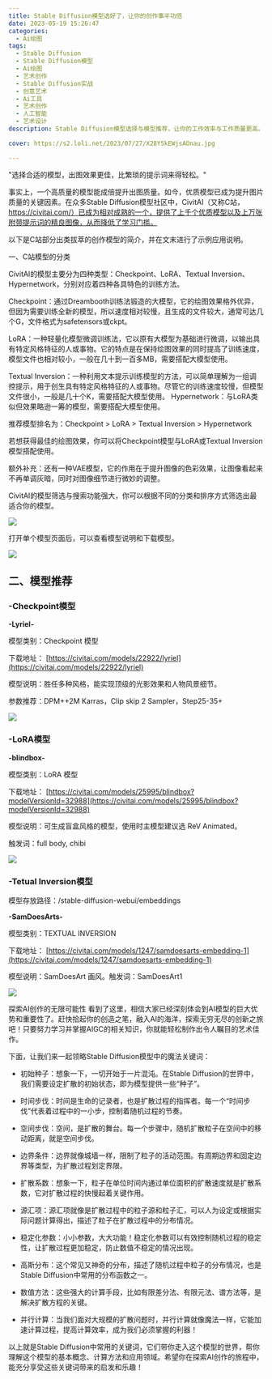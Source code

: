 ```yaml
---
title: Stable Diffusion模型选好了，让你的创作事半功倍
date: 2023-05-19 15:26:47
categories:
  - Ai绘图
tags:
  - Stable Diffusion
  - Stable Diffusion模型
  - Ai绘图
  - 艺术创作
  - Stable Diffusion实战
  - 创意艺术
  - Ai工具
  - 艺术创作
  - 人工智能
  - 艺术设计
description: Stable Diffusion模型选择与模型推荐，让你的工作效率与工作质量更高。

cover: https://s2.loli.net/2023/07/27/X28Y5kEWjsAOnau.jpg

---
```


"选择合适的模型，出图效果更佳，比繁琐的提示词来得轻松。"

事实上，一个高质量的模型能成倍提升出图质量。如今，优质模型已成为提升图片质量的关键因素。在众多Stable Diffusion模型社区中，CivitAI（又称C站，https://civitai.com/）已成为相对成熟的一个，提供了上千个优质模型以及上万张附带提示词的精良图像，从而降低了学习门槛。

以下是C站部分出类拔萃的创作模型的简介，并在文末进行了示例应用说明。

一、C站模型的分类

CivitAI的模型主要分为四种类型：Checkpoint、LoRA、Textual Inversion、Hypernetwork，分别对应着四种各具特色的训练方法。

Checkpoint：通过Dreambooth训练法锻造的大模型，它的绘图效果格外优异，但因为需要训练全新的模型，所以速度相对较慢，且生成的文件较大，通常可达几个G，文件格式为safetensors或ckpt。

LoRA：一种轻量化模型微调训练法，它以原有大模型为基础进行微调，以输出具有特定风格特征的人或事物。它的特点是在保持绘图效果的同时提高了训练速度，模型文件也相对较小，一般在几十到一百多MB，需要搭配大模型使用。

Textual Inversion：一种利用文本提示训练模型的方法，可以简单理解为一组调控提示，用于创生具有特定风格特征的人或事物。尽管它的训练速度较慢，但模型文件很小，一般是几十个K，需要搭配大模型使用。
Hypernetwork：与LoRA类似但效果略逊一筹的模型，需要搭配大模型使用。

推荐模型排名为：Checkpoint > LoRA > Textual Inversion > Hypernetwork

若想获得最佳的绘图效果，你可以将Checkpoint模型与LoRA或Textual Inversion模型搭配使用。

额外补充：还有一种VAE模型，它的作用在于提升图像的色彩效果，让图像看起来不再单调灰暗，同时对图像细节进行微妙的调整。

CivitAI的模型筛选与搜索功能强大，你可以根据不同的分类和排序方式筛选出最适合你的模型。

![](https://s2.loli.net/2023/07/27/NEsMOw2yz6YhTRp.jpg)

打开单个模型页面后，可以查看模型说明和下载模型。

![](https://s2.loli.net/2023/07/27/MslgPoxUcimZTWw.jpg)

## 二、模型推荐

### -Checkpoint模型

**-Lyriel-**

模型类别：Checkpoint 模型

下载地址： [https://civitai.com/models/22922/lyriel](https://civitai.com/models/22922/lyriel)

模型说明：胜任多种风格，能实现顶级的光影效果和人物风景细节。

参数推荐：DPM++2M Karras，Clip skip 2 Sampler，Step25-35+

![](https://s2.loli.net/2023/07/27/lL7ams3ogZeMQF2.jpg)

### -LoRA模型

**-blindbox-**

模型类别：LoRA 模型

下载地址： [https://civitai.com/models/25995/blindbox?modelVersionId=32988](https://civitai.com/models/25995/blindbox?modelVersionId=32988)

模型说明：可生成盲盒风格的模型，使用时主模型建议选 ReV Animated。

触发词：full body, chibi

![](https://s2.loli.net/2023/07/27/mT5V9NkJEZ1tnAl.jpg)

### -Tetual Inversion模型

模型存放路径：/stable-diffusion-webui/embeddings

**-SamDoesArts-**

模型类别：TEXTUAL INVERSION

下载地址： [https://civitai.com/models/1247/samdoesarts-embedding-1](https://civitai.com/models/1247/samdoesarts-embedding-1)

模型说明：SamDoesArt 画风。触发词：SamDoesArt1

![](https://s2.loli.net/2023/07/27/H5c4YCXSyTBUQ2d.jpg)

探索AI创作的无限可能性
看到了这里，相信大家已经深刻体会到AI模型的巨大优势和重要性了。赶快拾起你的创造之笔，融入AI的海洋，探索无穷无尽的创新之旅吧！只要努力学习并掌握AIGC的相关知识，你就能轻松制作出令人瞩目的艺术佳作。

下面，让我们来一起领略Stable Diffusion模型中的魔法关键词：

- 初始种子：想象一下，一切开始于一片混沌。在Stable Diffusion的世界中，我们需要设定扩散的初始状态，即为模型提供一些“种子”。

- 时间步伐：时间是生命的记录者，也是扩散过程的指挥者。每一个“时间步伐”代表着过程中的一小步，控制着随机过程的节奏。

- 空间步伐：空间，是扩散的舞台。每一个步骤中，随机扩散粒子在空间中的移动距离，就是空间步伐。

- 边界条件：边界就像城墙一样，限制了粒子的活动范围。有周期边界和固定边界等类型，为扩散过程划定界限。

- 扩散系数：想象一下，粒子在单位时间内通过单位面积的扩散速度就是扩散系数，它对扩散过程的快慢起着关键作用。

- 源汇项：源汇项就像是扩散过程中的粒子源和粒子汇，可以人为设定或根据实际问题计算得出，描述了粒子在扩散过程中的分布情况。

- 稳定化参数：小小参数，大大功能！稳定化参数可以有效控制随机过程的稳定性，让扩散过程更加稳定，防止数值不稳定的情况出现。

- 高斯分布：这个常见又神奇的分布，描述了随机过程中粒子的分布情况，也是Stable Diffusion中常用的分布函数之一。

- 数值方法：这些强大的计算手段，比如有限差分法、有限元法、谱方法等，是解决扩散方程的关键。

- 并行计算：当我们面对大规模的扩散问题时，并行计算就像魔法一样，它能加速计算过程，提高计算效率，成为我们必须掌握的利器！

以上就是Stable Diffusion中常用的关键词，它们带你走入这个模型的世界，帮你理解这个模型的基本概念、计算方法和应用领域。希望你在探索AI创作的旅程中，能充分享受这些关键词带来的启发和乐趣！




